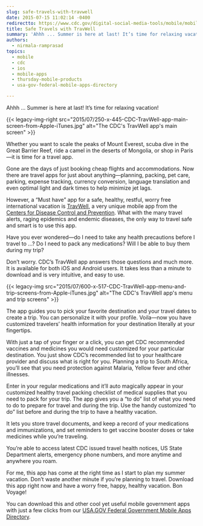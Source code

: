 ```yaml
---
slug: safe-travels-with-travwell
date: 2015-07-15 11:02:14 -0400
redirectto: https://www.cdc.gov/digital-social-media-tools/mobile/mobileapp.html
title: Safe Travels with TravWell
summary: 'Ahhh ... Summer is here at last! It’s time for relaxing vacation! Whether you want to scale the peaks of Mount Everest, scuba dive in the Great Barrier Reef, ride a camel in the deserts of Mongolia, or shop in Paris&mdash;it is time for a travel app.'
authors:
  - nirmala-ramprasad
topics:
  - mobile
  - cdc
  - ios
  - mobile-apps
  - thursday-mobile-products
  - usa-gov-federal-mobile-apps-directory

---
```


Ahhh ... Summer is here at last! It’s time for relaxing vacation!

{{< legacy-img-right src="2015/07/250-x-445-CDC-TravWell-app-main-screen-from-Apple-iTunes.jpg" alt="The CDC's TravWell app's main screen" >}}

Whether you want to scale the peaks of Mount Everest, scuba dive in the Great Barrier Reef, ride a camel in the deserts of Mongolia, or shop in Paris—it is time for a travel app.

Gone are the days of just booking cheap flights and accommodations. Now there are travel apps for just about anything—planning, packing, pet care, parking, expense tracking, currency conversion, language translation and even optimal light and dark times to help minimize jet lags.

However, a “Must have” app for a safe, healthy, restful, worry free international vacation is [TravWell](http://wwwnc.cdc.gov/travel/page/apps-about), a very unique mobile app from the [Centers for Disease Control and Prevention](http://www.cdc.gov/). What with the many travel alerts, raging epidemics and endemic diseases, the only way to travel safe and smart is to use this app.

Have you ever wondered—do I need to take any health precautions before I travel to …? Do I need to pack any medications? Will I be able to buy them during my trip?

Don’t worry. CDC’s TravWell app answers those questions and much more. It is available for both iOS and Android users. It takes less than a minute to download and is very intuitive, and easy to use.

{{< legacy-img src="2015/07/600-x-517-CDC-TravWell-app-menu-and-trip-screens-from-Apple-iTunes.jpg" alt="The CDC's TravWell app's menu and trip screens" >}}

The app guides you to pick your favorite destination and your travel dates to create a trip. You can personalize it with your profile. Voila—now you have customized travelers’ health information for your destination literally at your fingertips.

With just a tap of your finger or a click, you can get CDC recommended vaccines and medicines you would need customized for your particular destination. You just show CDC’s recommended list to your healthcare provider and discuss what is right for you. Planning a trip to South Africa, you’ll see that you need protection against Malaria, Yellow fever and other illnesses.

Enter in your regular medications and it’ll auto magically appear in your customized healthy travel packing checklist of medical supplies that you need to pack for your trip. The app gives you a “to do” list of what you need to do to prepare for travel and during the trip. Use the handy customized “to do” list before and during the trip to have a healthy vacation.

It lets you store travel documents, and keep a record of your medications and immunizations, and set reminders to get vaccine booster doses or take medicines while you’re traveling.

You’re able to access latest CDC issued travel health notices, US State Department alerts, emergency phone numbers, and more anytime and anywhere you roam.

For me, this app has come at the right time as I start to plan my summer vacation. Don’t waste another minute if you’re planning to travel. Download this app right now and have a worry free, happy, healthy vacation. Bon Voyage!

You can download this and other cool yet useful mobile government apps with just a few clicks from our [USA.GOV Federal Government Mobile Apps Directory](https://www.usa.gov/mobile-apps).
